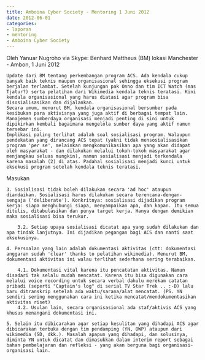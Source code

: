 ```yaml
---
title: Amboina Cyber Society - Mentoring 1 Juni 2012
date: 2012-06-01
categories:
- laporan
- mentoring
- Amboina Cyber Society
---
```


Oleh Yanuar Nugroho via Skype: Benhard Mattheus (BM) lokasi Manchester - Ambon, 1 Juni 2012

    Update dari BM tentang perkembangan program ACS. Ada kendala cukup banyak baik teknis maupun organisasional sehingga eksekusi program berjalan terlambat. Setelah kunjungan pak Onno dan tim ICT Watch (mas Tjatur?) serta pelatihan dari Wikimedia kendala teknis teratasi. Kini kendala organisasional yang harus diatasi agar program bisa disosialisasikan dan dijalankan.
    Secara umum, menurut BM, kendala organisasional bersumber pada kesibukan para aktivisnya yang juga aktif di berbagai tempat lain. Manajemen sumberdaya organisasi menjadi penting di sini untuk dipikirkan kembali bagaimana mengelola sumber daya yang aktif namun tersebar ini.
    Implikasi paling terlihat adalah soal sosialisasi program. Walaupun pendekatan yang dirancang ACS tepat (yakni tidak mensosialisasikan program 'per se', melainkan mengkomunikasikan apa yang akan didapat oleh masyarakat - dan dilakukan melalui tokoh-tokoh masyarakat agar menjangkau seluas mungkin), namun sosialisasi menjadi terkendala karena masalah (2) di atas. Padahal sosialisasi menjadi kunci untuk eksekusi program setelah kendala teknis teratasi.

Masukan

    3. Sosialisasi tidak boleh dilakukan secara 'ad hoc' ataupun diandaikan. Sosialisasi harus dilakukan secara terencana-dengan-sengaja ('deliberate'). Konkritnya: sosialisasi dijadikan program kerja: siapa menghubungi siapa, menyampaikan apa, dan kapan. Itu semua ditulis, ditabulasikan dan punya target kerja. Hanya dengan demikian maka sosialisasi bisa terukur.

        3.2. Setiap upaya sosialisasi dicatat apa yang sudah dilakukan dan apa tindak lanjutnya. Ini dijadikan pegangan bagi ACS dan nanti saat eksekusinya.

    4. Persoalan yang lain adalah dokumentasi aktivitas (ctt: dokumentasi anggaran sudah 'clear' thanks to pelatihan wikimedia). Menurut BM, dokumentasi aktivitas ini walau terlihat sederhana sering terabaikan.

        4.1. Dokumentasi vital karena itu pencatatan aktivitas. Namun disadari tak selalu mudah mencatat. Karena itu bisa digunakan cara melalui voice recording untuk secara verbal dahulu merekam catatan pribadi (seperti "Captain's log" di serial TV Star Trek .. :-D) lalu baru ditranskrip setelah ada waktu/sarana/alat mencatat. (PS. YN sendiri sering menggunakan cara ini ketika mencatat/mendokumentasikan aktivitas riset)
        4.2. Usulan lain, secara organisasional ada staf/aktivis ACS yang khusus menangani dokumentasi ini.

    5. Selain itu dibicarakan agar setiap kesulitan yang dihadapi ACS agar dibicarakan terbuka dengan tim pendamping (YN, OWP) ataupun dari wikimedia (SD, dkk.). Masalah apapun yang dihadapi, dan solusinya, diminta YN untuk dicatat dan dimasukkan dalam interim report sebagai bahan pembelajaran dan refleksi - yang akan berguna bagi organisasi-organisasi lain.
